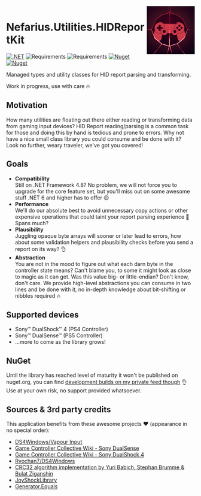 <img src="assets/logo-128x128.png" align="right" />

# Nefarius.Utilities.HIDReportKit

[![.NET](https://github.com/nefarius/Nefarius.Utilities.HIDReportKit/actions/workflows/build.yml/badge.svg)](https://github.com/nefarius/Nefarius.Utilities.HIDReportKit/actions/workflows/build.yml) ![Requirements](https://img.shields.io/badge/Requires-.NET%20Standard%202.0-blue.svg) ![Requirements](https://img.shields.io/badge/Requires-.NET%206-blue.svg) [![Nuget](https://img.shields.io/nuget/v/Nefarius.Utilities.HIDReportKit)](https://www.nuget.org/packages/Nefarius.Utilities.HIDReportKit/) [![Nuget](https://img.shields.io/nuget/dt/Nefarius.Utilities.HIDReportKit)](https://www.nuget.org/packages/Nefarius.Utilities.HIDReportKit/)

Managed types and utility classes for HID report parsing and transforming.

Work in progress, use with care 🔥

## Motivation

How many utilities are floating out there either reading or transforming data from gaming input devices? HID Report reading/parsing is a common task for those and doing this by hand is tedious and prone to errors. Why not have a nice small class library you could consume and be done with it? Look no further, weary traveler, we've got you covered!    

## Goals

- **Compatibility**  
  Still on .NET Framework 4.8? No problem, we will not force you to upgrade for the core feature set, but you'll miss out on some awesome stuff .NET 6 and higher has to offer 😉  
- **Performance**  
  We'll do our absolute best to avoid unnecessary copy actions or other expensive operations that could taint your report parsing experience 💪 Spans much?
- **Plausibility**  
  Juggling opaque byte arrays will sooner or later lead to errors, how about some validation helpers and plausibility checks before you send a report on its way? 👌
- **Abstraction**  
  You are not in the mood to figure out what each darn byte in the controller state means? Can't blame you, to some it might look as close to magic as it can get. Was this value big- or little-endian? Don't know, don't care. We provide high-level abstractions you can consume in two lines and be done with it, no in-depth knowledge about bit-shifting or nibbles required 🔥

## Supported devices

- Sony™ DualShock™ 4 (PS4 Controller)
- Sony™ DualSense™ (PS5 Controller)
- ...more to come as the library grows! 

## NuGet

Until the library has reached level of maturity it won't be published on nuget.org, you can find [development builds on my private feed though](https://baget.nefarius.at/packages/nefarius.utilities.hidreportkit/) 👌 Use at your own risk, no support provided whatsoever.

## Sources & 3rd party credits

This application benefits from these awesome projects ❤ (appearance in no special order):

- [DS4Windows/Vapour Input](https://github.com/CircumSpector/DS4Windows)
- [Game Controller Collective Wiki - Sony DualSense](https://controllers.fandom.com/wiki/Sony_DualSense)
- [Game Controller Collective Wiki - Sony DualShock 4](https://controllers.fandom.com/wiki/Sony_DualShock_4)
- [Ryochan7/DS4Windows](https://github.com/Ryochan7/DS4Windows)
- [CRC32 algorithm implementation by Yuri Babich, Stephan Brumme & Bulat Ziganshin](https://github.com/yubabich/FastCRC)
- [JoyShockLibrary](https://github.com/JibbSmart/JoyShockLibrary)
- [Generator.Equals](https://github.com/diegofrata/Generator.Equals)
